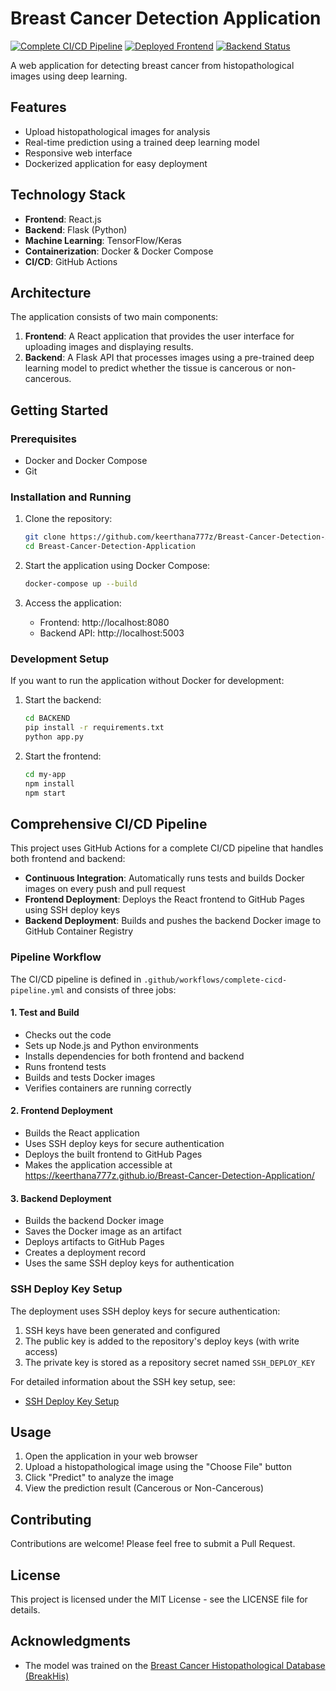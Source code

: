 # Breast Cancer Detection Application

[![Complete CI/CD Pipeline](https://github.com/keerthana777z/Breast-Cancer-Detection-Application/actions/workflows/complete-cicd-pipeline.yml/badge.svg)](https://github.com/keerthana777z/Breast-Cancer-Detection-Application/actions/workflows/complete-cicd-pipeline.yml)
[![Deployed Frontend](https://img.shields.io/badge/frontend-deployed-brightgreen)](https://keerthana777z.github.io/Breast-Cancer-Detection-Application/)
[![Backend Status](https://img.shields.io/badge/backend-artifacts-blue)](https://keerthana777z.github.io/Breast-Cancer-Detection-Application/backend-artifacts/deployment.txt)

A web application for detecting breast cancer from histopathological images using deep learning.

## Features

- Upload histopathological images for analysis
- Real-time prediction using a trained deep learning model
- Responsive web interface
- Dockerized application for easy deployment

## Technology Stack

- **Frontend**: React.js
- **Backend**: Flask (Python)
- **Machine Learning**: TensorFlow/Keras
- **Containerization**: Docker & Docker Compose
- **CI/CD**: GitHub Actions

## Architecture

The application consists of two main components:

1. **Frontend**: A React application that provides the user interface for uploading images and displaying results.
2. **Backend**: A Flask API that processes images using a pre-trained deep learning model to predict whether the tissue is cancerous or non-cancerous.

## Getting Started

### Prerequisites

- Docker and Docker Compose
- Git

### Installation and Running

1. Clone the repository:
   ```bash
   git clone https://github.com/keerthana777z/Breast-Cancer-Detection-Application.git
   cd Breast-Cancer-Detection-Application
   ```

2. Start the application using Docker Compose:
   ```bash
   docker-compose up --build
   ```

3. Access the application:
   - Frontend: http://localhost:8080
   - Backend API: http://localhost:5003

### Development Setup

If you want to run the application without Docker for development:

1. Start the backend:
   ```bash
   cd BACKEND
   pip install -r requirements.txt
   python app.py
   ```

2. Start the frontend:
   ```bash
   cd my-app
   npm install
   npm start
   ```

## Comprehensive CI/CD Pipeline

This project uses GitHub Actions for a complete CI/CD pipeline that handles both frontend and backend:

- **Continuous Integration**: Automatically runs tests and builds Docker images on every push and pull request
- **Frontend Deployment**: Deploys the React frontend to GitHub Pages using SSH deploy keys
- **Backend Deployment**: Builds and pushes the backend Docker image to GitHub Container Registry

### Pipeline Workflow

The CI/CD pipeline is defined in `.github/workflows/complete-cicd-pipeline.yml` and consists of three jobs:

#### 1. Test and Build
- Checks out the code
- Sets up Node.js and Python environments
- Installs dependencies for both frontend and backend
- Runs frontend tests
- Builds and tests Docker images
- Verifies containers are running correctly

#### 2. Frontend Deployment
- Builds the React application
- Uses SSH deploy keys for secure authentication
- Deploys the built frontend to GitHub Pages
- Makes the application accessible at https://keerthana777z.github.io/Breast-Cancer-Detection-Application/

#### 3. Backend Deployment
- Builds the backend Docker image
- Saves the Docker image as an artifact
- Deploys artifacts to GitHub Pages
- Creates a deployment record
- Uses the same SSH deploy keys for authentication

### SSH Deploy Key Setup
The deployment uses SSH deploy keys for secure authentication:
1. SSH keys have been generated and configured
2. The public key is added to the repository's deploy keys (with write access)
3. The private key is stored as a repository secret named `SSH_DEPLOY_KEY`

For detailed information about the SSH key setup, see:
- [SSH Deploy Key Setup](docs/ssh-key-setup.md)

## Usage

1. Open the application in your web browser
2. Upload a histopathological image using the "Choose File" button
3. Click "Predict" to analyze the image
4. View the prediction result (Cancerous or Non-Cancerous)

## Contributing

Contributions are welcome! Please feel free to submit a Pull Request.

## License

This project is licensed under the MIT License - see the LICENSE file for details.

## Acknowledgments

- The model was trained on the [Breast Cancer Histopathological Database (BreakHis)](https://web.inf.ufpr.br/vri/databases/breast-cancer-histopathological-database-breakhis/)
